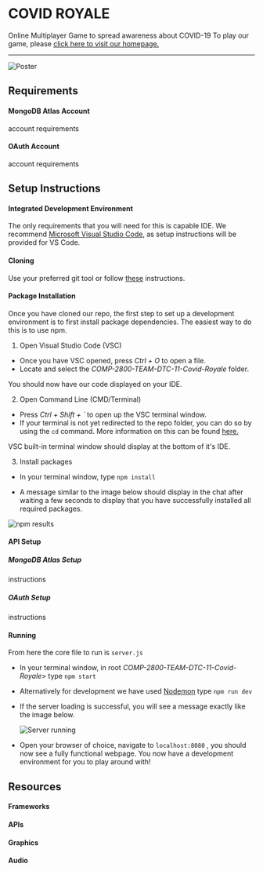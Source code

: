# COVID ROYALE
Online Multiplayer Game to spread awareness about COVID-19
To play our game, please [click here to visit our homepage.](https://covid-royale.westus.cloudapp.azure.com/)

<hr>

![Poster](https://i.imgur.com/xcIztM7.jpg "Poster")

## Requirements

#### MongoDB Atlas Account

account requirements

#### OAuth Account

account requirements

## Setup Instructions

#### Integrated Development Environment

The only requirements that you will need for this is capable IDE.
We recommend [Microsoft Visual Studio Code](https://code.visualstudio.com/), as setup instructions will be provided for VS Code.

#### Cloning

Use your preferred git tool or follow [these](https://help.github.com/en/github/creating-cloning-and-archiving-repositories/cloning-a-repository) instructions.

#### Package Installation

Once you have cloned our repo, the first step to set up a development environment is to first install package dependencies. The easiest way to do this is to use npm.

1. Open Visual Studio Code (VSC)
 - Once you have VSC opened, press <i>Ctrl + O</i> to open a file.
 - Locate and select the <i>COMP-2800-TEAM-DTC-11-Covid-Royale</i> folder.

 You should now have our code displayed on your IDE.

2. Open Command Line (CMD/Terminal)
 - Press <i>Ctrl + Shift + `</i> to open up the VSC terminal window.
 - If your terminal is not yet redirected to the repo folder, you can do so by using the ``cd`` command. More information on this can be found [here.](https://www.minitool.com/news/how-to-change-directory-in-cmd.html)

 VSC built-in terminal window should display at the bottom of it's IDE.

3. Install packages
 - In your terminal window, type ``npm install``

 - A message similar to the image below should display in the chat after waiting a few seconds to display that you have successfully installed all required packages.
 
 ![npm results](https://i.imgur.com/OueQM4T.png)

#### API Setup

##### MongoDB Atlas Setup

instructions

##### OAuth Setup

instructions

#### Running

From here the core file to run is ``server.js``

  - In your terminal window, in root <i>COMP-2800-TEAM-DTC-11-Covid-Royale</i>>  type ``npm start``

  - Alternatively for development we have used [Nodemon](https://www.npmjs.com/package/nodemon) type ``npm run dev``

  - If the server loading is successful, you will see a message exactly like the image below.

    ![Server running](https://i.imgur.com/HKLvPGf.png "Server Running")

-  Open your browser of choice, navigate to ``localhost:8080`` , you should now see a fully functional webpage. You now have a development environment for you to play around with!

## Resources

#### Frameworks

#### APIs

#### Graphics

#### Audio
